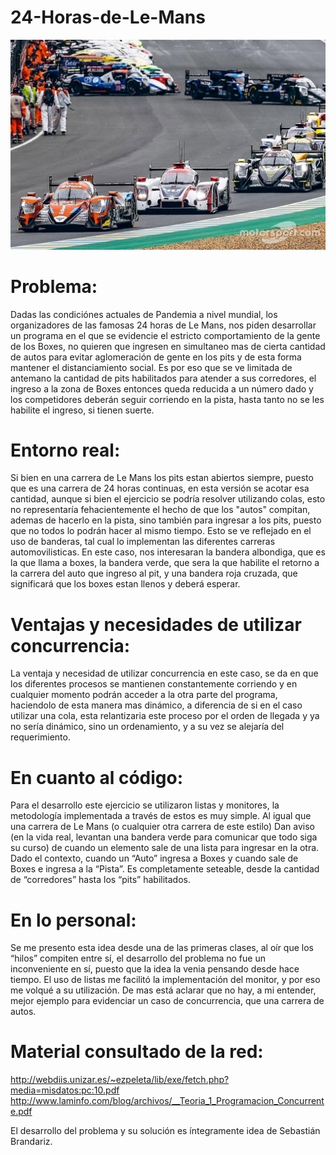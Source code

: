# 24-Horas-de-Le-Mans

![LeMans](LeMans.jpg)

# Problema:
Dadas las condiciónes actuales de Pandemia a nivel mundial, los organizadores de las famosas 24 horas de Le Mans, nos piden desarrollar un programa en el que se evidencie el estricto comportamiento de la gente de los Boxes, no quieren que ingresen en simultaneo mas de cierta cantidad de autos para evitar aglomeración de gente en los pits y de esta forma mantener el distanciamiento social. Es por eso que se ve limitada de antemano la cantidad de pits habilitados para atender a sus corredores, el ingreso a la zona de Boxes entonces queda reducida a un número dado y los competidores deberán seguir corriendo en la pista, hasta tanto no se les habilite el ingreso, si tienen suerte.

# Entorno real:
Si bien en una carrera de Le Mans los pits estan abiertos siempre, puesto que es una carrera de 24 horas continuas, en esta versión se acotar esa cantidad, aunque si bien el ejercicio se podría resolver utilizando colas, esto no representaría fehacientemente el hecho de que los "autos" compitan, ademas de hacerlo en la pista, sino también para ingresar a los pits, puesto que no todos lo podrán hacer al mismo tiempo. Esto se ve reflejado en el uso de banderas, tal cual lo implementan las diferentes carreras automovilisticas. En este caso, nos interesaran la bandera albondiga, que es la que llama a boxes, la bandera verde, que sera la que habilite el retorno a la carrera del auto que ingreso al pit, y una bandera roja cruzada, que significará que los boxes estan llenos y deberá esperar.

# Ventajas y necesidades de utilizar concurrencia:
La ventaja y necesidad de utilizar concurrencia en este caso, se da en que los diferentes procesos se mantienen constantemente corriendo y en cualquier momento podrán acceder a la otra parte del programa, haciendolo de esta manera mas dinámico, a diferencia de si en el caso utilizar una cola, esta relantizaria este proceso por el orden de llegada y ya no sería dinámico, sino un ordenamiento, y a su vez se alejaría del requerimiento.

# En cuanto al código:
Para el desarrollo este ejercicio se utilizaron listas y monitores, la metodología implementada a través de estos es muy simple. Al igual que una carrera de Le Mans (o cualquier otra carrera de este estilo) Dan aviso (en la vida real, levantan una bandera verde para comunicar que todo siga su curso) de cuando un elemento sale de una lista para ingresar en la otra. Dado el contexto, cuando un “Auto” ingresa a Boxes y cuando sale de Boxes e ingresa a la “Pista”.
Es completamente seteable, desde la cantidad de “corredores” hasta los “pits” habilitados.

# En lo personal:
Se me presento esta idea desde una de las primeras clases, al oír que los “hilos” compiten entre sí, el desarrollo del problema no fue un inconveniente en sí, puesto que la idea la venia pensando desde hace tiempo. El uso de listas me facilitó la implementación del monitor, y por eso me volqué a su utilización. De mas está aclarar que no hay, a mi entender, mejor ejemplo para evidenciar un caso de concurrencia, que una carrera de autos. 

# Material consultado de la red:
http://webdiis.unizar.es/~ezpeleta/lib/exe/fetch.php?media=misdatos:pc:10.pdf
http://www.laminfo.com/blog/archivos/__Teoria_1_Programacion_Concurrente.pdf

El desarrollo del problema y su solución es íntegramente idea de Sebastián Brandariz.
